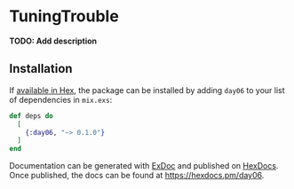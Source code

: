 # TuningTrouble

**TODO: Add description**

## Installation

If [available in Hex](https://hex.pm/docs/publish), the package can be installed
by adding `day06` to your list of dependencies in `mix.exs`:

```elixir
def deps do
  [
    {:day06, "~> 0.1.0"}
  ]
end
```

Documentation can be generated with [ExDoc](https://github.com/elixir-lang/ex_doc)
and published on [HexDocs](https://hexdocs.pm). Once published, the docs can
be found at <https://hexdocs.pm/day06>.

